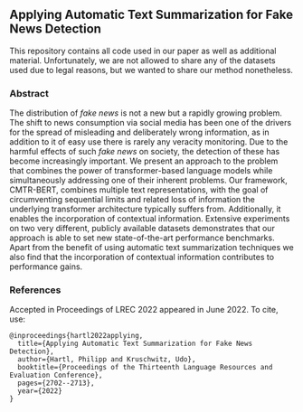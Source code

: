 ## Applying Automatic Text Summarization for Fake News Detection

This repository contains all code used in our paper as well as additional material. Unfortunately, we are not allowed to share any of the datasets used due to legal reasons, but we wanted to share our method nonetheless.

### Abstract

The distribution of *fake news* is not a new but a rapidly growing problem. The shift to news consumption via social media has been one of the drivers for the spread of misleading and deliberately wrong information, as in addition to it of easy use there is rarely any veracity monitoring. Due to the harmful effects of such *fake news* on society, the detection of these has become increasingly important. We present an approach to the problem that combines the power of transformer-based language models while simultaneously addressing one of their inherent problems. Our framework, CMTR-BERT, combines multiple text representations, with the goal of circumventing sequential limits and related loss of information the underlying transformer architecture typically suffers from. Additionally, it enables the incorporation of contextual information. 
Extensive experiments on two very different, publicly available datasets demonstrates that our approach is able to set new state-of-the-art performance benchmarks. Apart from the benefit of using automatic text summarization techniques we also find that the incorporation of contextual information contributes to performance gains. 

### References

Accepted in Proceedings of LREC 2022 appeared in June 2022. To cite, use:
~~~~
@inproceedings{hartl2022applying,
  title={Applying Automatic Text Summarization for Fake News Detection},
  author={Hartl, Philipp and Kruschwitz, Udo},
  booktitle={Proceedings of the Thirteenth Language Resources and Evaluation Conference},
  pages={2702--2713},
  year={2022}
}
~~~~
